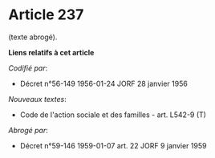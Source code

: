 # Article 237

(texte abrogé).

**Liens relatifs à cet article**

_Codifié par_:

  - Décret n°56-149 1956-01-24 JORF 28 janvier 1956

_Nouveaux textes_:

  - Code de l'action sociale et des familles - art. L542-9 (T)

_Abrogé par_:

  - Décret n°59-146 1959-01-07 art. 22 JORF 9 janvier 1959
